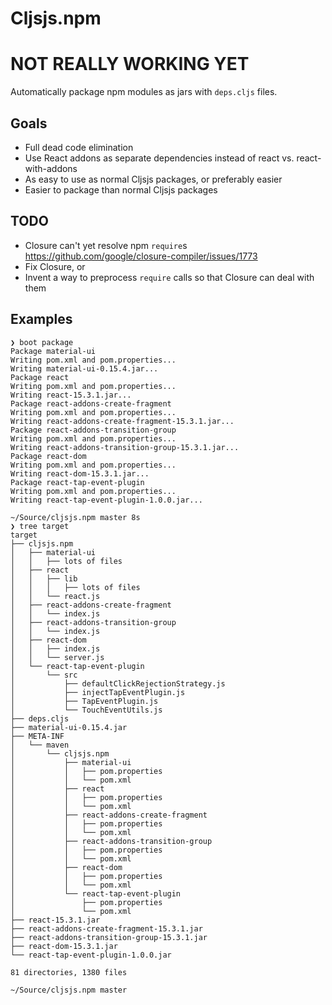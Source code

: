 # Cljsjs.npm

# NOT REALLY WORKING YET

Automatically package npm modules as jars with `deps.cljs` files.

## Goals

- Full dead code elimination
- Use React addons as separate dependencies instead of react vs. react-with-addons
- As easy to use as normal Cljsjs packages, or preferably easier
- Easier to package than normal Cljsjs packages

## TODO

- Closure can't yet resolve npm `require`s https://github.com/google/closure-compiler/issues/1773
- Fix Closure, or
- Invent a way to preprocess `require` calls so that Closure can deal with them

## Examples

```$bash
❯ boot package
Package material-ui
Writing pom.xml and pom.properties...
Writing material-ui-0.15.4.jar...
Package react
Writing pom.xml and pom.properties...
Writing react-15.3.1.jar...
Package react-addons-create-fragment
Writing pom.xml and pom.properties...
Writing react-addons-create-fragment-15.3.1.jar...
Package react-addons-transition-group
Writing pom.xml and pom.properties...
Writing react-addons-transition-group-15.3.1.jar...
Package react-dom
Writing pom.xml and pom.properties...
Writing react-dom-15.3.1.jar...
Package react-tap-event-plugin
Writing pom.xml and pom.properties...
Writing react-tap-event-plugin-1.0.0.jar...

~/Source/cljsjs.npm master 8s
❯ tree target
target
├── cljsjs.npm
│   ├── material-ui
│   │   ├── lots of files
│   ├── react
│   │   ├── lib
│   │   │   ├── lots of files
│   │   └── react.js
│   ├── react-addons-create-fragment
│   │   └── index.js
│   ├── react-addons-transition-group
│   │   └── index.js
│   ├── react-dom
│   │   ├── index.js
│   │   └── server.js
│   └── react-tap-event-plugin
│       └── src
│           ├── defaultClickRejectionStrategy.js
│           ├── injectTapEventPlugin.js
│           ├── TapEventPlugin.js
│           └── TouchEventUtils.js
├── deps.cljs
├── material-ui-0.15.4.jar
├── META-INF
│   └── maven
│       └── cljsjs.npm
│           ├── material-ui
│           │   ├── pom.properties
│           │   └── pom.xml
│           ├── react
│           │   ├── pom.properties
│           │   └── pom.xml
│           ├── react-addons-create-fragment
│           │   ├── pom.properties
│           │   └── pom.xml
│           ├── react-addons-transition-group
│           │   ├── pom.properties
│           │   └── pom.xml
│           ├── react-dom
│           │   ├── pom.properties
│           │   └── pom.xml
│           └── react-tap-event-plugin
│               ├── pom.properties
│               └── pom.xml
├── react-15.3.1.jar
├── react-addons-create-fragment-15.3.1.jar
├── react-addons-transition-group-15.3.1.jar
├── react-dom-15.3.1.jar
└── react-tap-event-plugin-1.0.0.jar

81 directories, 1380 files

~/Source/cljsjs.npm master
```
